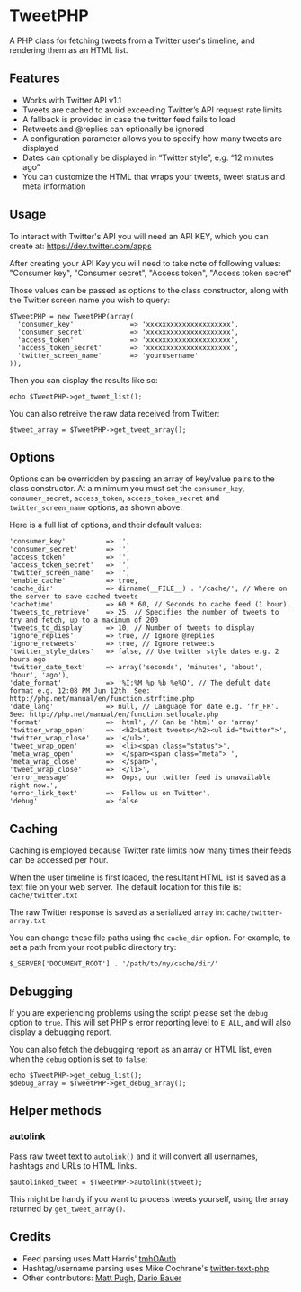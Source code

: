 # TweetPHP

A PHP class for fetching tweets from a Twitter user's timeline, and rendering them as an HTML list.

## Features

- Works with Twitter API v1.1
- Tweets are cached to avoid exceeding Twitter’s API request rate limits
- A fallback is provided in case the twitter feed fails to load
- Retweets and @replies can optionally be ignored
- A configuration parameter allows you to specify how many tweets are displayed
- Dates can optionally be displayed in “Twitter style”, e.g. “12 minutes ago”
- You can customize the HTML that wraps your tweets, tweet status and meta information

## Usage

To interact with Twitter's API you will need an API KEY, which you can create at: https://dev.twitter.com/apps

After creating your API Key you will need to take note of following values: "Consumer key", "Consumer secret", "Access token", "Access token secret"

Those values can be passed as options to the class constructor, along with the Twitter screen name you wish to query:

    $TweetPHP = new TweetPHP(array(
      'consumer_key'              => 'xxxxxxxxxxxxxxxxxxxxx',
      'consumer_secret'           => 'xxxxxxxxxxxxxxxxxxxxx',
      'access_token'              => 'xxxxxxxxxxxxxxxxxxxxx',
      'access_token_secret'       => 'xxxxxxxxxxxxxxxxxxxxx',
      'twitter_screen_name'       => 'yourusername'
    ));

Then you can display the results like so:

    echo $TweetPHP->get_tweet_list();

You can also retreive the raw data received from Twitter:

    $tweet_array = $TweetPHP->get_tweet_array();

## Options

Options can be overridden by passing an array of key/value pairs to the class constructor. At a minimum you must set the `consumer_key`, `consumer_secret`, `access_token`, `access_token_secret` and `twitter_screen_name` options, as shown above.

Here is a full list of options, and their default values:

    'consumer_key'          => '',
    'consumer_secret'       => '',
    'access_token'          => '',
    'access_token_secret'   => '',
    'twitter_screen_name'   => '',
    'enable_cache'          => true,
    'cache_dir'             => dirname(__FILE__) . '/cache/', // Where on the server to save cached tweets
    'cachetime'             => 60 * 60, // Seconds to cache feed (1 hour).
    'tweets_to_retrieve'    => 25, // Specifies the number of tweets to try and fetch, up to a maximum of 200
    'tweets_to_display'     => 10, // Number of tweets to display
    'ignore_replies'        => true, // Ignore @replies
    'ignore_retweets'       => true, // Ignore retweets
    'twitter_style_dates'   => false, // Use twitter style dates e.g. 2 hours ago
    'twitter_date_text'     => array('seconds', 'minutes', 'about', 'hour', 'ago'),
    'date_format'           => '%I:%M %p %b %e%O', // The defult date format e.g. 12:08 PM Jun 12th. See: http://php.net/manual/en/function.strftime.php
    'date_lang'             => null, // Language for date e.g. 'fr_FR'. See: http://php.net/manual/en/function.setlocale.php
    'format'                => 'html', // Can be 'html' or 'array'
    'twitter_wrap_open'     => '<h2>Latest tweets</h2><ul id="twitter">',
    'twitter_wrap_close'    => '</ul>',
    'tweet_wrap_open'       => '<li><span class="status">',
    'meta_wrap_open'        => '</span><span class="meta"> ',
    'meta_wrap_close'       => '</span>',
    'tweet_wrap_close'      => '</li>',
    'error_message'         => 'Oops, our twitter feed is unavailable right now.',
    'error_link_text'       => 'Follow us on Twitter',
    'debug'                 => false

## Caching

Caching is employed because Twitter rate limits how many times their feeds can be accessed per hour.

When the user timeline is first loaded, the resultant HTML list is saved as a text file on your web server. The default location for this file is: `cache/twitter.txt`

The raw Twitter response is saved as a serialized array in: `cache/twitter-array.txt`

You can change these file paths using the `cache_dir` option. For example, to set a path from your root public directory try:

    $_SERVER['DOCUMENT_ROOT'] . '/path/to/my/cache/dir/'

## Debugging

If you are experiencing problems using the script please set the `debug` option to `true`. This will set PHP's error reporting level to `E_ALL`, and will also display a debugging report.

You can also fetch the debugging report as an array or HTML list, even when the `debug` option is set to `false`:

    echo $TweetPHP->get_debug_list();
    $debug_array = $TweetPHP->get_debug_array();

## Helper methods

### autolink

Pass raw tweet text to `autolink()` and  it will convert all usernames, hashtags and URLs to HTML links. 

    $autolinked_tweet = $TweetPHP->autolink($tweet);

This might be handy if you want to process tweets yourself, using the array returned by `get_tweet_array()`.

## Credits

- Feed parsing uses Matt Harris' [tmhOAuth](https://github.com/themattharris/tmhOAuth)
- Hashtag/username parsing uses Mike Cochrane's [twitter-text-php](https://github.com/mikenz/twitter-text-php)
- Other contributors: [Matt Pugh](https://github.com/mattpugh), [Dario Bauer](https://github.com/dariobauer)
